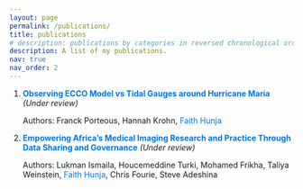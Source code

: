 ```yaml
---
layout: page
permalink: /publications/
title: publications
# description: publications by categories in reversed chronological order. generated by jekyll-scholar.
description: A list of my publications.
nav: true
nav_order: 2
---
```


<ol style="list-style-type: decimal">
<li><span style="color:#0076df; font-weight:bold;">Observing ECCO Model vs Tidal Gauges around Hurricane Maria</span> <em>(Under review)</em>
<p>Authors: Franck Porteous, Hannah Krohn, <span style="color:#0076df;">Faith Hunja</span></p></li>
<li><span style="color:#0076df; font-weight:bold;">Empowering Africa’s Medical
Imaging Research and Practice Through Data
Sharing and Governance</span> <em>(Under review)</em>
<p>Authors: Lukman Ismaila, Houcemeddine Turki, Mohamed Frikha, Taliya Weinstein, <span style="color:#0076df;">Faith Hunja</span>, Chris Fourie, Steve Adeshina</p></li>
<!-- <li><span style="color:#0076df; font-weight:bold;">Data Augmentation in African Machine Translation</span> <em>(Under review)</em>
<p>Authors: Mardiyyah Oduwole, Oluwatosin Olajide, Jamiu Suleiman, <span style="color:#0076df;">Faith Hunja</span>, Busayo Awobade, Comfort Akanni, Fatimo Adebanjo, Chinonyelum Igwe, Abraham Owodunni, Peace Ododo, Promise Omoigui, Steven Kolawole</p></li> -->
</ol>
